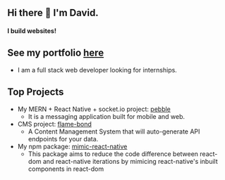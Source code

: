 ## Hi there 👋 I'm David.
#### I build websites!

## See my portfolio [here](https://davidsling.in)

- I am a full stack web developer looking for internships.

## Top Projects

- My MERN + React Native + socket.io project: [pebble](https://github.com/david-sling/pebble)
  - It is a messaging application built for mobile and web.
- CMS project: [flame-bond](https://github.com/david-sling/flame-bond)
  - A Content Management System that will auto-generate API endpoints for your data.
- My npm package: [mimic-react-native](https://github.com/david-sling/mimic-react-native)
  - This package aims to reduce the code difference between react-dom and react-native iterations by mimicing react-native's inbuilt components in react-dom
